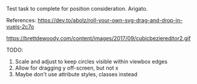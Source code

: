 Test task to complete for position consideration. Arigato.

References:
https://dev.to/abolz/roll-your-own-svg-drag-and-drop-in-vuejs-2c7o

https://brettdewoody.com/content/images/2017/09/cubicbeziereditor2.gif


TODO:

1. Scale and adjust to keep circles visible within viewbox edges
2. Allow for dragging y off-screen, but not x
3. Maybe don't use attribute styles, classes instead

